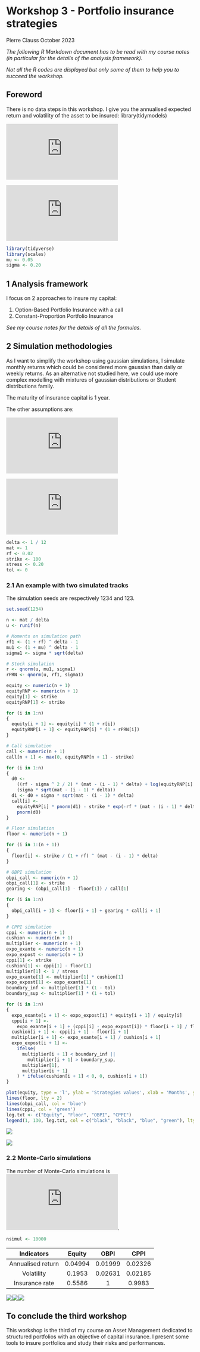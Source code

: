 Workshop 3 - Portfolio insurance strategies
================
Pierre Clauss
October 2023

*The following R Markdown document has to be read with my course notes
(in particular for the details of the analysis framework).*

*Not all the R codes are displayed but only some of them to help you to
succeed the workshop.*

## Foreword

There is no data steps in this workshop. I give you the annualised
expected return and volatility of the asset to be insured:
library(tidymodels)

![\hat\mu = 5\\](https://latex.codecogs.com/png.latex?%5Chat%5Cmu%20%3D%205%5C%25 "\hat\mu = 5\%")

![\hat\sigma = 20\\](https://latex.codecogs.com/png.latex?%5Chat%5Csigma%20%3D%2020%5C%25 "\hat\sigma = 20\%")

``` r
library(tidyverse)
library(scales)
mu <- 0.05
sigma <- 0.20
```

## 1 Analysis framework

I focus on 2 approaches to insure my capital:

1.  Option-Based Portfolio Insurance with a call
2.  Constant-Proportion Portfolio Insurance

*See my course notes for the details of all the formulas.*

## 2 Simulation methodologies

As I want to simplify the workshop using gaussian simulations, I
simulate monthly returns which could be considered more gaussian than
daily or weekly returns. As an alternative not studied here, we could
use more complex modelling with mixtures of gaussian distributions or
Student distributions family.

The maturity of insurance capital is 1 year.

The other assumptions are:

![r_f = 2\\](https://latex.codecogs.com/png.latex?r_f%20%3D%202%5C%25 "r_f = 2\%")

![\text{stress} = 20\\](https://latex.codecogs.com/png.latex?%5Ctext%7Bstress%7D%20%3D%2020%5C%25 "\text{stress} = 20\%")

``` r
delta <- 1 / 12
mat <- 1
rf <- 0.02
strike <- 100
stress <- 0.20
tol <- 0
```

### 2.1 An example with two simulated tracks

The simulation seeds are respectively 1234 and 123.

``` r
set.seed(1234)

n <- mat / delta
u <- runif(n)

# Moments on simulation path
rf1 <- (1 + rf) ^ delta - 1
mu1 <- (1 + mu) ^ delta - 1
sigma1 <- sigma * sqrt(delta)

# Stock simulation
r <- qnorm(u, mu1, sigma1)
rPRN <- qnorm(u, rf1, sigma1)

equity <- numeric(n + 1)
equityRNP <- numeric(n + 1)
equity[1] <- strike
equityRNP[1] <- strike

for (i in 1:n)
{
  equity[i + 1] <- equity[i] * (1 + r[i])
  equityRNP[i + 1] <- equityRNP[i] * (1 + rPRN[i])
}

# Call simulation
call <- numeric(n + 1)
call[n + 1] <- max(0, equityRNP[n + 1] - strike)

for (i in 1:n)
{
  d0 <-
    ((rf - sigma ^ 2 / 2) * (mat - (i - 1) * delta) + log(equityRNP[i] / strike)) /
    (sigma * sqrt(mat - (i - 1) * delta))
  d1 <- d0 + sigma * sqrt(mat - (i - 1) * delta)
  call[i] <-
    equityRNP[i] * pnorm(d1) - strike * exp(-rf * (mat - (i - 1) * delta)) *
    pnorm(d0)
}

# Floor simulation
floor <- numeric(n + 1)

for (i in 1:(n + 1))
{
  floor[i] <- strike / (1 + rf) ^ (mat - (i - 1) * delta)
}

# OBPI simulation
obpi_call <- numeric(n + 1)
obpi_call[1] <- strike
gearing <- (obpi_call[1] - floor[1]) / call[1]

for (i in 1:n)
{
  obpi_call[i + 1] <- floor[i + 1] + gearing * call[i + 1]
}

# CPPI simulation
cppi <- numeric(n + 1)
cushion <- numeric(n + 1)
multiplier <- numeric(n + 1)
expo_exante <- numeric(n + 1)
expo_expost <- numeric(n + 1)
cppi[1] <- strike
cushion[1] <- cppi[1] - floor[1]
multiplier[1] <- 1 / stress
expo_exante[1] <- multiplier[1] * cushion[1]
expo_expost[1] <- expo_exante[1]
boundary_inf <- multiplier[1] * (1 - tol)
boundary_sup <- multiplier[1] * (1 + tol)

for (i in 1:n)
{
  expo_exante[i + 1] <- expo_expost[i] * equity[i + 1] / equity[i]
  cppi[i + 1] <-
    expo_exante[i + 1] + (cppi[i] - expo_expost[i]) * floor[i + 1] / floor[i]
  cushion[i + 1] <- cppi[i + 1] - floor[i + 1]
  multiplier[i + 1] <- expo_exante[i + 1] / cushion[i + 1]
  expo_expost[i + 1] <-
    ifelse(
      multiplier[i + 1] < boundary_inf ||
        multiplier[i + 1] > boundary_sup,
      multiplier[1],
      multiplier[i + 1]
    ) * ifelse(cushion[i + 1] < 0, 0, cushion[i + 1])
}

plot(equity, type = 'l', ylab = 'Strategies values', xlab = 'Months', ylim = c(70, 130))
lines(floor, lty = 2)
lines(obpi_call, col = 'blue')
lines(cppi, col = 'green')
leg.txt <- c("Equity", "Floor", "OBPI", "CPPI")
legend(1, 130, leg.txt, col = c("black", "black", "blue", "green"), lty = c(1, 2, 1, 1))
```

![](workshop3_files/figure-gfm/track1-1.png)<!-- -->

![](workshop3_files/figure-gfm/track2-1.png)<!-- -->

### 2.2 Monte-Carlo simulations

The number of Monte-Carlo simulations is
![10000](https://latex.codecogs.com/png.latex?10000 "10000").

``` r
nsimul <- 10000
```

|    Indicators     | Equity  |  OBPI   |  CPPI   |
|:-----------------:|:-------:|:-------:|:-------:|
| Annualised return | 0.04994 | 0.01999 | 0.02326 |
|    Volatility     | 0.1953  | 0.02631 | 0.02185 |
|  Insurance rate   | 0.5586  |    1    | 0.9983  |

![](workshop3_files/figure-gfm/simMC-1.png)<!-- -->![](workshop3_files/figure-gfm/simMC-2.png)<!-- -->![](workshop3_files/figure-gfm/simMC-3.png)<!-- -->

## To conclude the third workshop

This workshop is the third of my course on Asset Management dedicated to
structured portfolios with an objective of capital insurance. I present
some tools to insure portfolios and study their risks and performances.
